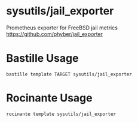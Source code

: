 # sysutils/jail_exporter
Prometheus exporter for FreeBSD jail metrics
https://github.com/phyber/jail_exporter

# Bastille Usage
```shell
bastille template TARGET sysutils/jail_exporter
```

# Rocinante Usage
```shell
rocinante template sysutils/jail_exporter
```
